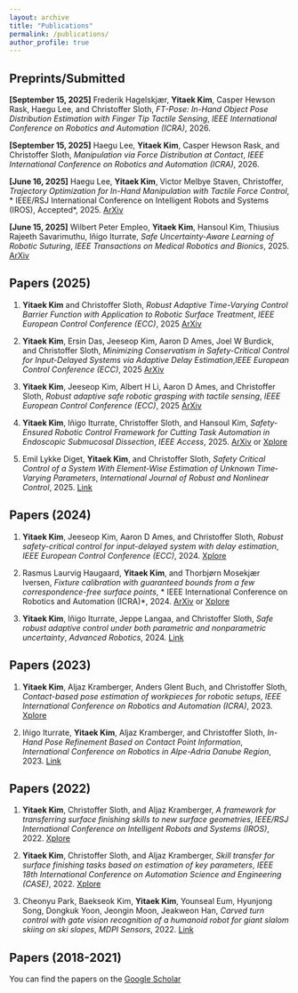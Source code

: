 ```yaml
---
layout: archive
title: "Publications"
permalink: /publications/
author_profile: true
---
```



## Preprints/Submitted

<strong>[September 15, 2025]</strong>  Frederik Hagelskjær, **Yitaek Kim**, Casper Hewson Rask, Haegu Lee, and Christoffer Sloth, *FT-Pose: In-Hand Object Pose Distribution Estimation with Finger Tip Tactile Sensing*, *IEEE International Conference on Robotics and Automation (ICRA)*, 2026.

<strong>[September 15, 2025]</strong>  Haegu Lee, **Yitaek Kim**, Casper Hewson Rask, and Christoffer Sloth, *Manipulation via Force Distribution at Contact*, *IEEE International Conference on Robotics and Automation (ICRA)*, 2026.

<strong>[June  16, 2025]</strong> Haegu Lee, **Yitaek Kim**, Victor Melbye Staven, Christoffer, *Trajectory Optimization for In-Hand Manipulation with Tactile Force Control*,  * IEEE/RSJ International Conference on Intelligent Robots and Systems (IROS), Accepted*, 2025. <a href="https://arxiv.org/pdf/2503.08222">ArXiv</a>

<strong>[June 15, 2025]</strong>  Wilbert Peter Empleo, **Yitaek Kim**, Hansoul Kim, Thiusius Rajeeth Savarimuthu, Iñigo Iturrate, *Safe Uncertainty-Aware Learning of Robotic Suturing*,  *IEEE Transactions on Medical Robotics and Bionics*, 2025. <a href="https://arxiv.org/abs/2505.16596">ArXiv</a>



## Papers (2025)
1. **Yitaek Kim** and Christoffer Sloth, *Robust Adaptive Time-Varying Control Barrier Function with Application to Robotic Surface Treatment*, *IEEE  European Control Conference (ECC)*, 2025 <a href="https://arxiv.org/pdf/2506.14249">ArXiv</a>

2. **Yitaek Kim**, Ersin Das, Jeeseop Kim, Aaron D Ames, Joel W Burdick, and Christoffer Sloth, *Minimizing Conservatism in Safety-Critical Control for Input-Delayed Systems via Adaptive Delay Estimation*,*IEEE  European Control Conference (ECC)*, 2025 <a href="https://arxiv.org/pdf/2411.17277">ArXiv</a>

3. **Yitaek Kim**, Jeeseop Kim, Albert H Li, Aaron D Ames, and Christoffer Sloth, *Robust adaptive safe robotic grasping with tactile sensing*, *IEEE  European Control Conference (ECC)*, 2025 <a href="https://arxiv.org/pdf/2411.07833">ArXiv</a>

4. **Yitaek Kim**, Iñigo Iturrate, Christoffer Sloth, and Hansoul Kim, *Safety-Ensured Robotic Control Framework for Cutting Task Automation in Endoscopic Submucosal Dissection*, *IEEE Access*, 2025. <a href="https://arxiv.org/abs/2503.08214">ArXiv</a> or <a href="https://ieeexplore.ieee.org/abstract/document/11030599">Xplore</a>

5. Emil Lykke Diget, **Yitaek Kim**, and Christoffer Sloth, *Safety Critical Control of a System With Element‐Wise Estimation of Unknown Time‐Varying Parameters*, *International Journal of Robust and Nonlinear Control*, 2025. <a href="https://onlinelibrary.wiley.com/doi/pdf/10.1002/rnc.70116">Link</a>


## Papers (2024)
1. **Yitaek Kim**, Jeeseop Kim, Aaron D Ames, and Christoffer Sloth, *Robust safety-critical control for input-delayed system with delay estimation*, *IEEE European Control Conference (ECC)*, 2024. <a href="https://ieeexplore.ieee.org/document/10591073">Xplore</a>

2. Rasmus Laurvig Haugaard, **Yitaek Kim**, and Thorbjørn Mosekjær Iversen, *Fixture calibration with guaranteed bounds from a few correspondence-free surface points*, * IEEE International Conference on Robotics and Automation (ICRA)*, 2024. <a href="https://arxiv.org/pdf/2402.18123">ArXiv</a> or <a href="https://ieeexplore.ieee.org/document/10610632">Xplore</a>

3. **Yitaek Kim**, Iñigo Iturrate, Jeppe Langaa, and Christoffer Sloth, *Safe robust adaptive control under both parametric and nonparametric uncertainty*, *Advanced Robotics*, 2024.  <a href="https://www.tandfonline.com/doi/pdf/10.1080/01691864.2024.2315067">Link</a>

## Papers (2023)
1. **Yitaek Kim**, Aljaz Kramberger, Anders Glent Buch, and Christoffer Sloth, *Contact-based pose estimation of workpieces for robotic setups*, *IEEE International Conference on Robotics and Automation (ICRA)*, 2023. <a href="https://ieeexplore.ieee.org/abstract/document/10161465">Xplore</a>

2. Iñigo Iturrate, **Yitaek Kim**, Aljaz Kramberger, and Christoffer Sloth, *In-Hand Pose Refinement Based on Contact Point Information*, *International Conference on Robotics in Alpe-Adria Danube Region*, 2023. <a href="https://link.springer.com/chapter/10.1007/978-3-031-32606-6_4">Link</a>

## Papers (2022)
1.  **Yitaek Kim**, Christoffer Sloth, and Aljaz Kramberger, *A framework for transferring surface finishing skills to new surface geometries*, *IEEE/RSJ International Conference on Intelligent Robots and Systems (IROS)*, 2022. <a href="https://ieeexplore.ieee.org/abstract/document/9981163">Xplore</a>

2. **Yitaek Kim**, Christoffer Sloth, and Aljaz Kramberger, *Skill transfer for surface finishing tasks based on estimation of key parameters*, *IEEE 18th International Conference on Automation Science and Engineering (CASE)*, 2022. <a href="https://ieeexplore.ieee.org/abstract/document/9926698">Xplore</a>

3. Cheonyu Park, Baekseok Kim, **Yitaek Kim**, Younseal Eum, Hyunjong Song, Dongkuk Yoon, Jeongin Moon, Jeakweon Han, *Carved turn control with gate vision recognition of a humanoid robot for giant slalom skiing on ski slopes*, *MDPI Sensors*, 2022. <a href="https://www.mdpi.com/1424-8220/22/3/816">Link</a>

## Papers (2018-2021)
You can find the papers on the <a href="https://scholar.google.com/citations?view_op=list_works&hl=en&hl=en&user=gTfx330AAAAJ&sortby=pubdate">Google Scholar</a>
